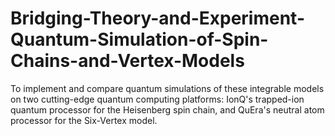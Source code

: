 # Bridging-Theory-and-Experiment-Quantum-Simulation-of-Spin-Chains-and-Vertex-Models
To implement and compare quantum simulations of these integrable models on two cutting-edge quantum computing platforms:  IonQ's trapped-ion quantum processor for the Heisenberg spin chain, and QuEra's neutral atom processor for the Six-Vertex model.
